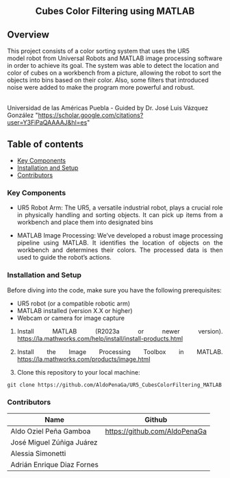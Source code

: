 <p align="center">
  <h2 align="center">Cubes Color Filtering using MATLAB</h2>


  <p align="justify">
    
## Overview
  
This project consists of a color sorting system that uses the UR5 model robot from Universal Robots and MATLAB image processing software in order to achieve its goal. The system was able to detect the location and color of cubes on a workbench from a picture, allowing the robot to sort the objects into bins based on their color. Also, some filters that introduced noise were added to make the program more powerful and robust.
	  
  <br>Universidad de las Américas Puebla - Guided by Dr. José Luis Vázquez González "https://scholar.google.com/citations?user=Y3FiPaQAAAAJ&hl=es" 
  </p>
</p>
<be>

## Table of contents
- [Key Components](#Key_Components)
- [Installation and Setup](#Installation_and_Setup)
- [Contributors](#Contributors)

<div align= "justify">

### Key Components

- UR5 Robot Arm: The UR5, a versatile industrial robot, plays a crucial role in physically handling and sorting objects. It can pick up items from a workbench and place them into designated bins

- MATLAB Image Processing: We’ve developed a robust image processing pipeline using MATLAB. It identifies the location of objects on the workbench and determines their colors. The processed data is then used to guide the robot’s actions.

### Installation and Setup

Before diving into the code, make sure you have the following prerequisites:

- UR5 robot (or a compatible robotic arm)
- MATLAB installed (version X.X or higher)
- Webcam or camera for image capture


1. Install MATLAB (R2023a or newer version). https://la.mathworks.com/help/install/install-products.html

2. Install the Image Processing Toolbox in MATLAB. https://la.mathworks.com/products/image.html

3. Clone this repository to your local machine:

```
git clone https://github.com/AldoPenaGa/UR5_CubesColorFiltering_MATLAB

```

### Contributors

| Name                          | Github                               |
|-------------------------------|--------------------------------------|
| Aldo Oziel Peña Gamboa        | https://github.com/AldoPenaGa        |
| José Miguel Zúñiga Juárez     | |
| Alessia Simonetti             | |
| Adrián Enrique Diaz Fornes    | |

